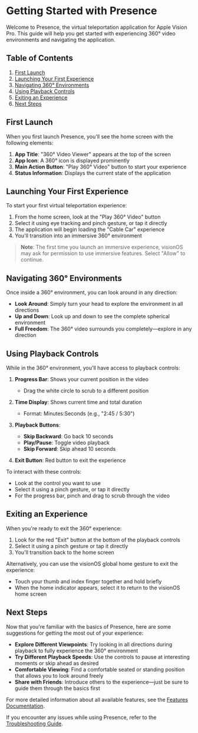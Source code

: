 # Getting Started with Presence

Welcome to Presence, the virtual teleportation application for Apple Vision Pro. This guide will help you get started with experiencing 360° video environments and navigating the application.

## Table of Contents
1. [First Launch](#first-launch)
2. [Launching Your First Experience](#launching-your-first-experience)
3. [Navigating 360° Environments](#navigating-360-environments)
4. [Using Playback Controls](#using-playback-controls)
5. [Exiting an Experience](#exiting-an-experience)
6. [Next Steps](#next-steps)

## First Launch

When you first launch Presence, you'll see the home screen with the following elements:

1. **App Title**: "360° Video Viewer" appears at the top of the screen
2. **App Icon**: A 360° icon is displayed prominently
3. **Main Action Button**: "Play 360° Video" button to start your experience
4. **Status Information**: Displays the current state of the application

## Launching Your First Experience

To start your first virtual teleportation experience:

1. From the home screen, look at the "Play 360° Video" button
2. Select it using eye tracking and pinch gesture, or tap it directly
3. The application will begin loading the "Cable Car" experience
4. You'll transition into an immersive 360° environment

> **Note**: The first time you launch an immersive experience, visionOS may ask for permission to use immersive features. Select "Allow" to continue.

## Navigating 360° Environments

Once inside a 360° environment, you can look around in any direction:

- **Look Around**: Simply turn your head to explore the environment in all directions
- **Up and Down**: Look up and down to see the complete spherical environment
- **Full Freedom**: The 360° video surrounds you completely—explore in any direction

## Using Playback Controls

While in the 360° environment, you'll have access to playback controls:

1. **Progress Bar**: Shows your current position in the video
   - Drag the white circle to scrub to a different position

2. **Time Display**: Shows current time and total duration
   - Format: Minutes:Seconds (e.g., "2:45 / 5:30")

3. **Playback Buttons**:
   - **Skip Backward**: Go back 10 seconds
   - **Play/Pause**: Toggle video playback
   - **Skip Forward**: Skip ahead 10 seconds

4. **Exit Button**: Red button to exit the experience

To interact with these controls:
- Look at the control you want to use
- Select it using a pinch gesture, or tap it directly
- For the progress bar, pinch and drag to scrub through the video

## Exiting an Experience

When you're ready to exit the 360° experience:

1. Look for the red "Exit" button at the bottom of the playback controls
2. Select it using a pinch gesture or tap it directly
3. You'll transition back to the home screen

Alternatively, you can use the visionOS global home gesture to exit the experience:
- Touch your thumb and index finger together and hold briefly
- When the home indicator appears, select it to return to the visionOS home screen

## Next Steps

Now that you're familiar with the basics of Presence, here are some suggestions for getting the most out of your experience:

- **Explore Different Viewpoints**: Try looking in all directions during playback to fully experience the 360° environment
- **Try Different Playback Speeds**: Use the controls to pause at interesting moments or skip ahead as desired
- **Comfortable Viewing**: Find a comfortable seated or standing position that allows you to look around freely
- **Share with Friends**: Introduce others to the experience—just be sure to guide them through the basics first

For more detailed information about all available features, see the [Features Documentation](features.md).

If you encounter any issues while using Presence, refer to the [Troubleshooting Guide](troubleshooting.md).
